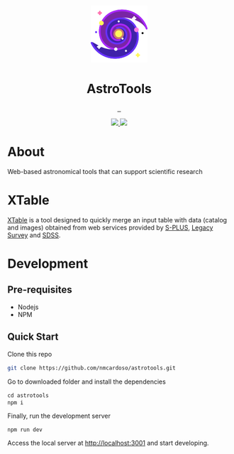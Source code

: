 <p align="center">
  <img alt="AstroTools" src="public/galaxy_128.png" width="128" height="128" />
  <h1 align="center">AstroTools</h1>
</p>

<p align="center">
  <a aria-label="License" href="https://github.com/nmcardoso/astrotools/blob/main/LICENSE">
    <img alt="" src="https://img.shields.io/badge/LICENSE-GNU--GPLv3-sucess?style=for-the-badge&labelColor=000">
  </a>
  <a aria-label="Nextjs" href="https://github.com/vercel/next.js">
    <img alt="" src="https://img.shields.io/badge/MADE%20WITH%20NEXTJS-blueviolet.svg?style=for-the-badge&logo=Next.js&labelColor=000000&logoWidth=20">
  </a>
  <a aria-label="Leaflet" href="https://doi.org/0.5281/zenodo.726850">
    <img alt="" src="https://img.shields.io/badge/DOI-0.5281%2Fzenodo.7268504-blue.svg?style=for-the-badge&labelColor=000&logoWidth=20&logoColor=blue">
  </a>
</p>

<p align="center">
  <a aria-label="Vercel" href="https://replit.com">
    <img src="https://img.shields.io/badge/POWERED%20BY%20REPLIT-000.svg?style=for-the-badge&logo=replit&labelColor=000&logoWidth=20">
  </a>
  <a aria-label="Open Street Map" href="https://glitch.com">
    <img src="https://img.shields.io/badge/POWERED%20BY%20GLITCH-000.svg?style=for-the-badge&logo=glitch&labelColor=000&logoWidth=20">
  </a>
</p>


# About

Web-based astronomical tools that can support scientific research


# XTable

[XTable](https://nmcardoso.github.io/astrotools/xtable.html) is a tool designed to quickly merge an input table with data (catalog and images) obtained from web services provided by [S-PLUS](https://splus.cloud), [Legacy Survey](https://legacysurvey.org) and [SDSS](https://sdss.org). 


# Development

## Pre-requisites

* Nodejs
* NPM

## Quick Start

Clone this repo

```sh
git clone https://github.com/nmcardoso/astrotools.git
```

Go to downloaded folder and install the dependencies

```ssh
cd astrotools
npm i
```

Finally, run the development server

```sh
npm run dev
```

Access the local server at [http://localhost:3001](http://localhost:3001) and start developing.
